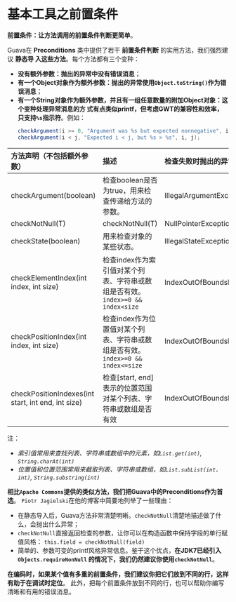 基本工具之前置条件
================================================================================
**前置条件：让方法调用的前置条件判断更简单**。

Guava在 **Preconditions** 类中提供了若干 **前置条件判断** 的实用方法，我们强烈建议 **静态导
入这些方法**。每个方法都有三个变种： 
+ **没有额外参数：抛出的异常中没有错误消息**；
+ **有一个Object对象作为额外参数：抛出的异常使用`Object.toString()`作为错误消息**；
+ **有一个String对象作为额外参数，并且有一组任意数量的附加Object对象：这个变种处理异常消息的方
式有点类似printf，但考虑GWT的兼容性和效率，只支持`%s`指示符**。例如：
    ```java 
    checkArgument(i >= 0, "Argument was %s but expected nonnegative", i);
    checkArgument(i < j, "Expected i < j, but %s > %s", i, j);
    ```

| 方法声明（不包括额外参数）| 描述 | 检查失败时抛出的异常 |
| :-------------- | :----------- | :------------- |
| checkArgument(boolean) | 检查boolean是否为true，用来检查传递给方法的参数。 | IllegalArgumentException |
| checkNotNull(T) | checkNotNull(T) | NullPointerException |
| checkState(boolean) | 用来检查对象的某些状态。| IllegalStateException |
| checkElementIndex(int index, int size) | 检查index作为索引值对某个列表、字符串或数组是否有效。`index>=0 && index<size` | IndexOutOfBoundsException |
| checkPositionIndex(int index, int size) | 检查index作为位置值对某个列表、字符串或数组是否有效。`index>=0 && index<=size` | IndexOutOfBoundsException |
| checkPositionIndexes(int start, int end, int size) | 检查[start, end]表示的位置范围对某个列表、字符串或数组是否有效 | IndexOutOfBoundsException |

注：
+ *索引值常用来查找列表、字符串或数组中的元素，如`List.get(int)`, `String.charAt(int)`*
+ *位置值和位置范围常用来截取列表、字符串或数组，如`List.subList(int，int)`, 
`String.substring(int)`*

**相比`Apache Commons`提供的类似方法，我们把Guava中的Preconditions作为首选**。
`Piotr Jagielski`在他的博客中简要地列举了一些理由：
+ 在静态导入后，Guava方法非常清楚明晰。`checkNotNull`清楚地描述做了什么，会抛出什么异常；
+ `checkNotNull`直接返回检查的参数，让你可以在构造函数中保持字段的单行赋值风格：
`this.field = checkNotNull(field)`
+ 简单的、参数可变的printf风格异常信息。鉴于这个优点，**在JDK7已经引入`Objects.requireNonNull`
的情况下，我们仍然建议你使用`checkNotNull`**。

**在编码时，如果某个值有多重的前置条件，我们建议你把它们放到不同的行，这样有助于在调试时定位**。
此外，把每个前置条件放到不同的行，也可以帮助你编写清晰和有用的错误消息。